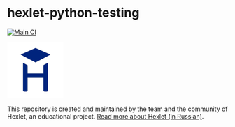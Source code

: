 # hexlet-python-testing

[![Main CI](https://github.com/hexlet-components/hexlet-python-testing/actions/workflows/main.yml/badge.svg)](https://github.com/hexlet-components/hexlet-python-testing/actions/workflows/main.yml)

[![Hexlet Ltd. logo](https://raw.githubusercontent.com/Hexlet/assets/master/images/hexlet_logo128.png)](https://ru.hexlet.io/pages/about?utm_source=github&utm_medium=link&utm_campaign=hexlet-python-testing)

This repository is created and maintained by the team and the community of Hexlet, an educational project. [Read more about Hexlet (in Russian)](https://ru.hexlet.io/pages/about?utm_source=github&utm_medium=link&utm_campaign=hexlet-python-testing).
